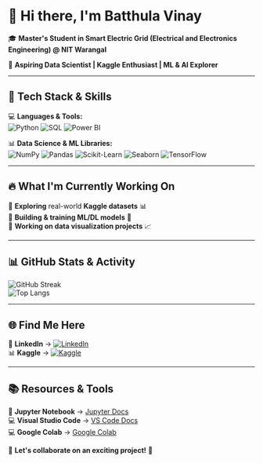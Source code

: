 # 👋 Hi there, I'm **Batthula Vinay**  

🎓 **Master's Student in Smart Electric Grid (Electrical and Electronics Engineering) @ NIT Warangal**  

🚀 **Aspiring Data Scientist | Kaggle Enthusiast | ML & AI Explorer**  

---

## 🔧 **Tech Stack & Skills**  
💻 **Languages & Tools:**  
![Python](https://img.shields.io/badge/Python-3776AB?style=for-the-badge&logo=python&logoColor=white)  ![SQL](https://img.shields.io/badge/SQL-4479A1?style=for-the-badge&logo=postgresql&logoColor=white)  ![Power BI](https://img.shields.io/badge/PowerBI-F2C811?style=for-the-badge&logo=powerbi&logoColor=black)  

📊 **Data Science & ML Libraries:**  
![NumPy](https://img.shields.io/badge/NumPy-013243?style=for-the-badge&logo=numpy&logoColor=white)  ![Pandas](https://img.shields.io/badge/Pandas-150458?style=for-the-badge&logo=pandas&logoColor=white)  ![Scikit-Learn](https://img.shields.io/badge/Scikit%20Learn-F7931E?style=for-the-badge&logo=scikitlearn&logoColor=white)  ![Seaborn](https://img.shields.io/badge/Seaborn-3776AB?style=for-the-badge)  ![TensorFlow](https://img.shields.io/badge/TensorFlow-FF6F00?style=for-the-badge&logo=tensorflow&logoColor=white)  

---

## 🔥 **What I'm Currently Working On**  
🔹 **Exploring** real-world **Kaggle datasets** 📊  
🔹 **Building & training ML/DL models** 🤖  
🔹 **Working on data visualization projects** 📈  

---

## 📊 **GitHub Stats & Activity**  
![GitHub Streak](https://github-readme-streak-stats.herokuapp.com?user=batthulavinay&theme=radical&hide_border=true)  
![Top Langs](https://github-readme-stats.vercel.app/api/top-langs/?username=batthulavinay&layout=compact&theme=radical)  

---

## 🌐 **Find Me Here**  
🔗 **LinkedIn** → [![LinkedIn](https://img.shields.io/badge/LinkedIn-0A66C2?style=for-the-badge&logo=linkedin&logoColor=white)](https://www.linkedin.com/in/batthula-vinay/)  
📊 **Kaggle** → [![Kaggle](https://img.shields.io/badge/Kaggle-20BEFF?style=for-the-badge&logo=kaggle&logoColor=white)](https://www.kaggle.com/batthulavinay)  

---

## 📚 **Resources & Tools**  
📂 **Jupyter Notebook** → [Jupyter Docs](https://docs.jupyter.org/en/latest/)  
💻 **Visual Studio Code** → [VS Code Docs](https://code.visualstudio.com/docs)  
💻 **Google Colab** → [Google Colab](https://colab.research.google.com/#scrollTo=GJBs_flRovLc)  

🤝 **Let's collaborate on an exciting project!** 🚀
